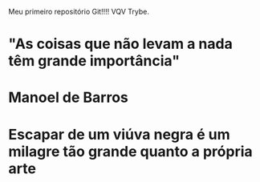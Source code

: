 Meu primeiro repositório Git!!!! VQV Trybe.

# "As coisas que não levam a nada têm grande importância" 
#                                       Manoel de Barros

# Escapar de um viúva negra é um milagre tão grande quanto a própria arte
